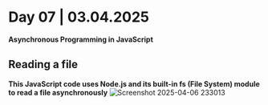 # Day 07 | 03.04.2025
**Asynchronous Programming in JavaScript**
## Reading a file
**This JavaScript code uses Node.js and its built-in fs (File System) module to read a file asynchronously**
![Screenshot 2025-04-06 233013](https://github.com/user-attachments/assets/92e9eccb-e224-4f75-a510-c7112547868e)
